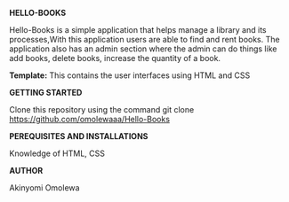 

**HELLO-BOOKS**

Hello-Books is a simple application that helps manage a library and its processes,With this application users are able to find and rent books. 
The application also has an admin section where the admin can do things like add books, delete books, increase the quantity of a book.


**Template:** This contains the user interfaces using HTML and CSS



**GETTING STARTED**

Clone this repository using the command git clone https://github.com/omolewaaa/Hello-Books


**PEREQUISITES AND INSTALLATIONS**

Knowledge of HTML, CSS


 **AUTHOR**

   Akinyomi Omolewa

